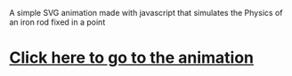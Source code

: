 A simple SVG animation made with javascript that simulates the Physics of an iron rod fixed in a point
# [Click here to go to the animation](https://vitorfigm.github.io/----SVG-animation---Rotation-movement-of-an-iron-rod/index.html)
